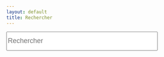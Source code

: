 ```yaml
---
layout: default
title: Rechercher
---
```

<div id="search-container">
<input type="text" id="search-input" placeholder="Rechercher" style="width: 400px; height: 50px; font-size:18px;">
<ul id="results-container"></ul></div>

<script src="https://unpkg.com/simple-jekyll-search/dest/simple-jekyll-search.min.js"></script>

<script>
SimpleJekyllSearch({
  searchInput: document.getElementById('search-input'),
  resultsContainer: document.getElementById('results-container'),
  json: '/search.json'
  })
</script>